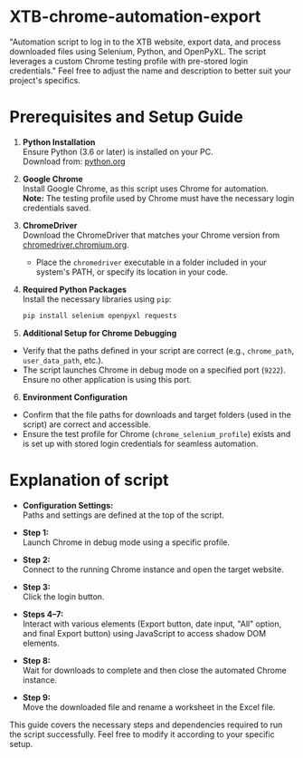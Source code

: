 # XTB-chrome-automation-export
"Automation script to log in to the XTB website, export data, and process downloaded files using Selenium, Python, and OpenPyXL. The script leverages a custom Chrome testing profile with pre-stored login credentials."  Feel free to adjust the name and description to better suit your project's specifics.

# Prerequisites and Setup Guide

1. **Python Installation**  
   Ensure Python (3.6 or later) is installed on your PC.  
   Download from: [python.org](https://www.python.org/downloads/)

2. **Google Chrome**  
   Install Google Chrome, as this script uses Chrome for automation.  
   **Note:** The testing profile used by Chrome must have the necessary login credentials saved.

3. **ChromeDriver**  
   Download the ChromeDriver that matches your Chrome version from [chromedriver.chromium.org](https://chromedriver.chromium.org/downloads).  
   - Place the `chromedriver` executable in a folder included in your system's PATH, or specify its location in your code.

4. **Required Python Packages**  
   Install the necessary libraries using `pip`:
   ```bash
   pip install selenium openpyxl requests

5. **Additional Setup for Chrome Debugging**

- Verify that the paths defined in your script are correct (e.g., `chrome_path`, `user_data_path`, etc.).
- The script launches Chrome in debug mode on a specified port (`9222`). Ensure no other application is using this port.

6. **Environment Configuration**

- Confirm that the file paths for downloads and target folders (used in the script) are correct and accessible.
- Ensure the test profile for Chrome (`chrome_selenium_profile`) exists and is set up with stored login credentials for seamless automation.

# Explanation of script

- **Configuration Settings:**  
  Paths and settings are defined at the top of the script.

- **Step 1:**  
  Launch Chrome in debug mode using a specific profile.

- **Step 2:**  
  Connect to the running Chrome instance and open the target website.

- **Step 3:**  
  Click the login button.

- **Steps 4–7:**  
  Interact with various elements (Export button, date input, "All" option, and final Export button) using JavaScript to access shadow DOM elements.

- **Step 8:**  
  Wait for downloads to complete and then close the automated Chrome instance.

- **Step 9:**  
  Move the downloaded file and rename a worksheet in the Excel file.



This guide covers the necessary steps and dependencies required to run the script successfully. Feel free to modify it according to your specific setup.

